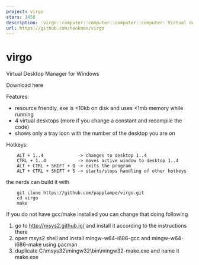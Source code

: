 ```yaml
---
project: virgo
stars: 1458
description: :virgo::computer::computer::computer::computer: Virtual desktops for Windows
url: https://github.com/henkman/virgo
---
```


virgo
=====

Virtual Desktop Manager for Windows

Download here

Features:

-   resource friendly, exe is <10kb on disk and uses <1mb memory while running
-   4 virtual desktops (more if you change a constant and recompile the code)
-   shows only a tray icon with the number of the desktop you are on

Hotkeys:

```
    ALT + 1..4             -> changes to desktop 1..4
    CTRL + 1..4            -> moves active window to desktop 1..4
    ALT + CTRL + SHIFT + Q -> exits the program
    ALT + CTRL + SHIFT + S -> starts/stops handling of other hotkeys
```

the nerds can build it with

```
    git clone https://github.com/papplampe/virgo.git
    cd virgo
    make
```

If you do not have gcc/make installed you can change that doing following

1.  go to http://msys2.github.io/ and install it according to the instructions there
2.  open msys2 shell and install mingw-w64-i686-gcc and mingw-w64-i686-make using pacman
3.  duplicate C:\\msys32\\mingw32\\bin\\mingw32-make.exe and name it make.exe
